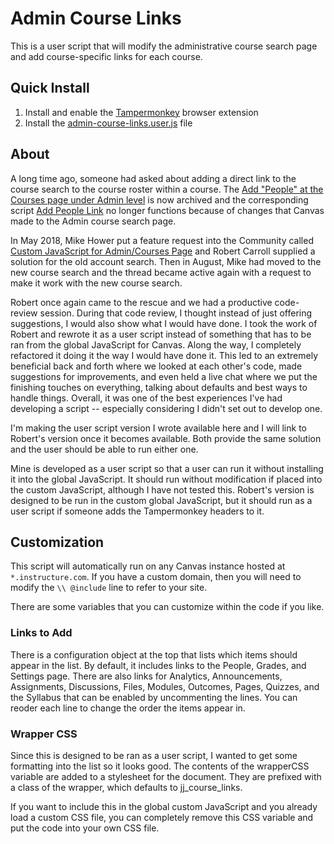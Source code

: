 # Admin Course Links
This is a user script that will modify the administrative course search page and add course-specific links for each course.

## Quick Install
1. Install and enable the [Tampermonkey](http://tampermonkey.net/) browser extension
2. Install the [admin-course-links.user.js](https://github.com/jamesjonesmath/canvancement/raw/master/courses/admin/admin-course-links.user.js) file

## About
A long time ago, someone had asked about adding a direct link to the course search to the course roster within a course. 
The [Add "People" at the Courses page under Admin level](https://community.canvaslms.com/ideas/6480) is now archived and the corresponding
script [Add People Link](https://github.com/jamesjonesmath/canvancement/tree/master/users/admin-people-link) no longer functions because
of changes that Canvas made to the Admin course search page.

In May 2018, Mike Hower put a feature request into the Community called [Custom JavaScript for Admin/Courses Page](https://community.canvaslms.com/thread/23634-custom-javascript-for-admincourses-page)
and Robert Carroll supplied a solution for the old account search. Then in August, Mike had moved to the new course search and the thread became
active again with a request to make it work with the new course search.

Robert once again came to the rescue and we had a productive code-review session. During that code review, I thought instead of just offering suggestions,
I would also show what I would have done. I took the work of Robert and rewrote it as a user script instead of something that has to be ran from the global JavaScript for Canvas.
Along the way, I completely refactored it doing it the way I would have done it. This led to an extremely beneficial back and forth
where we looked at each other's code, made suggestions for improvements, and even held a live chat where we put the finishing touches
on everything, talking about defaults and best ways to handle things. Overall, it was one of the best experiences I've had developing a script -- especially considering I didn't set out to develop one.

I'm making the user script version I wrote available here and I will link to Robert's version once it becomes available.
Both provide the same solution and the user should be able to run either one.

Mine is developed as a user script so that a user can run it without installing it into the global JavaScript. It should run without modification if placed into the custom JavaScript, although I have not tested this.
Robert's version is designed to be run in the custom global JavaScript, but it should run as a user script if someone adds the Tampermonkey headers to it.

## Customization
This script will automatically run on any Canvas instance hosted at ``*.instructure.com``. If you have a custom domain, then you will need to modify the `\\ @include` line to refer to your site.

There are some variables that you can customize within the code if you like.

### Links to Add
There is a configuration object at the top that lists which items should appear in the list. By default, it includes links to the People, Grades, and Settings page.
There are also links for Analytics, Announcements, Assignments, Discussions, Files, Modules, Outcomes, Pages, Quizzes, and the Syllabus that can be enabled by uncommenting the lines.
You can reoder each line to change the order the items appear in.

### Wrapper CSS
Since this is designed to be ran as a user script, I wanted to get some formatting into the list so it looks good.
The contents of the wrapperCSS variable are added to a stylesheet for the document. They are prefixed with a class of the wrapper, which defaults to jj_course_links.

If you want to include this in the global custom JavaScript and you already load a custom CSS file, you can completely remove this CSS variable and put the code into your own CSS file.
